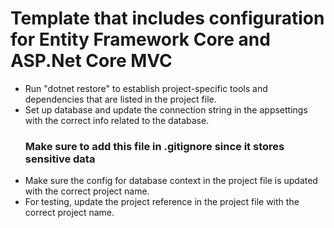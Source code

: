 # Template that includes configuration for Entity Framework Core and ASP.Net Core MVC

- Run "dotnet restore" to establish project-specific tools and dependencies that are listed in the project file.
- Set up database and update the connection string in the appsettings with the correct info related to the database. 
  ### Make sure to add this file in .gitignore since it stores sensitive data
- Make sure the config for database context in the project file is updated with the correct project name.
- For testing, update the  project reference in the project file with the correct project name.
